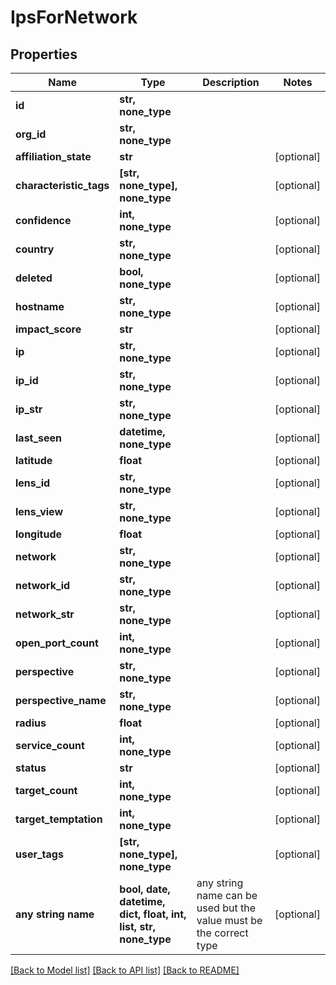 # IpsForNetwork


## Properties
Name | Type | Description | Notes
------------ | ------------- | ------------- | -------------
**id** | **str, none_type** |  | 
**org_id** | **str, none_type** |  | 
**affiliation_state** | **str** |  | [optional] 
**characteristic_tags** | **[str, none_type], none_type** |  | [optional] 
**confidence** | **int, none_type** |  | [optional] 
**country** | **str, none_type** |  | [optional] 
**deleted** | **bool, none_type** |  | [optional] 
**hostname** | **str, none_type** |  | [optional] 
**impact_score** | **str** |  | [optional] 
**ip** | **str, none_type** |  | [optional] 
**ip_id** | **str, none_type** |  | [optional] 
**ip_str** | **str, none_type** |  | [optional] 
**last_seen** | **datetime, none_type** |  | [optional] 
**latitude** | **float** |  | [optional] 
**lens_id** | **str, none_type** |  | [optional] 
**lens_view** | **str, none_type** |  | [optional] 
**longitude** | **float** |  | [optional] 
**network** | **str, none_type** |  | [optional] 
**network_id** | **str, none_type** |  | [optional] 
**network_str** | **str, none_type** |  | [optional] 
**open_port_count** | **int, none_type** |  | [optional] 
**perspective** | **str, none_type** |  | [optional] 
**perspective_name** | **str, none_type** |  | [optional] 
**radius** | **float** |  | [optional] 
**service_count** | **int, none_type** |  | [optional] 
**status** | **str** |  | [optional] 
**target_count** | **int, none_type** |  | [optional] 
**target_temptation** | **int, none_type** |  | [optional] 
**user_tags** | **[str, none_type], none_type** |  | [optional] 
**any string name** | **bool, date, datetime, dict, float, int, list, str, none_type** | any string name can be used but the value must be the correct type | [optional]

[[Back to Model list]](../README.md#documentation-for-models) [[Back to API list]](../README.md#documentation-for-api-endpoints) [[Back to README]](../README.md)


